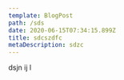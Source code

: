 ```yaml
---
template: BlogPost
path: /sds
date: 2020-06-15T07:34:15.899Z
title: sdcszdfc
metaDescription: sdzc
---
```

dsjn ij l
